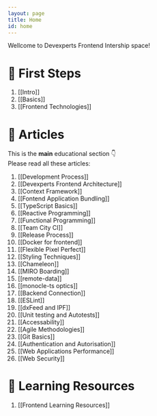 ```yaml
---
layout: page
title: Home
id: home
---
```

Wellcome to Devexperts Frontend Intership space!

# 🚀 First Steps
1. [[Intro]]
2. [[Basics]]
3. [[Frontend Technologies]]

# 📙 Articles
This is the **main** educational section 👇  
Please read all these articles:
1. [[Development Process]]
2. [[Devexperts Frontend Architecture]]
3. [[Context Framework]]
4. [[Fontend Application Bundling]]
5. [[TypeScript Basics]]
6. [[Reactive Programming]]
7. [[Functional Programming]]
8. [[Team City CI]]
9. [[Release Process]]
10. [[Docker for frontend]]
11. [[Flexible Pixel Perfect]]
12. [[Styling Techniques]]
13. [[Chameleon]]
14. [[MIRO Boarding]]
15. [[remote-data]]
16. [[monocle-ts optics]]
17. [[Backend Connection]]
18. [[ESLint]]
19. [[dxFeed and IPF]]
20. [[Unit testing and Autotests]]
21. [[Accessability]]
22. [[Agile Methodologies]]
23. [[Git Basics]]
24. [[Authentication and Autorisation]]
25. [[Web Applications Performance]]
26. [[Web Security]]

# 🔗 Learning Resources
1. [[Frontend Learning Resources]]
